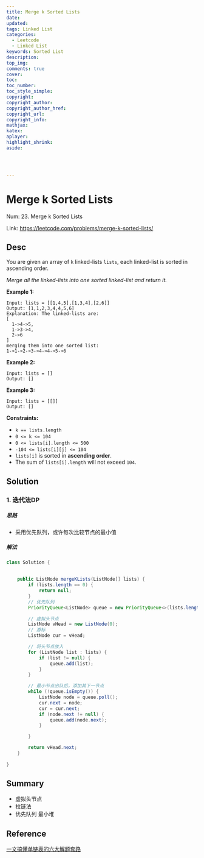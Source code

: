 ```yaml
---
title: Merge k Sorted Lists
date: 
updated:
tags: Linked List
categories: 
  - Leetcode
  - Linked List
keywords: Sorted List
description:
top_img:
comments: true
cover:
toc:
toc_number:
toc_style_simple:
copyright:
copyright_author:
copyright_author_href:
copyright_url:
copyright_info:
mathjax:
katex:
aplayer:
highlight_shrink:
aside:




---
```


# Merge k Sorted Lists

Num: 23. Merge k Sorted Lists

Link: https://leetcode.com/problems/merge-k-sorted-lists/



## Desc

You are given an array of `k` linked-lists `lists`, each linked-list is sorted in ascending order.

*Merge all the linked-lists into one sorted linked-list and return it.*

 

**Example 1:**

```
Input: lists = [[1,4,5],[1,3,4],[2,6]]
Output: [1,1,2,3,4,4,5,6]
Explanation: The linked-lists are:
[
  1->4->5,
  1->3->4,
  2->6
]
merging them into one sorted list:
1->1->2->3->4->4->5->6
```

**Example 2:**

```
Input: lists = []
Output: []
```

**Example 3:**

```
Input: lists = [[]]
Output: []
```

 

**Constraints:**

- `k == lists.length`
- `0 <= k <= 104`
- `0 <= lists[i].length <= 500`
- `-104 <= lists[i][j] <= 104`
- `lists[i]` is sorted in **ascending order**.
- The sum of `lists[i].length` will not exceed `104`.

## Solution

### 1. 迭代法DP

##### 思路

- 采用优先队列，或许每次比较节点的最小值



##### 解法 

```java
class Solution {
  
  
    public ListNode mergeKLists(ListNode[] lists) {
        if (lists.length == 0) {
            return null;
        }
        // 优先队列
        PriorityQueue<ListNode> queue = new PriorityQueue<>(lists.length, Comparator.comparingInt(value -> value.val));

        // 虚拟头节点
        ListNode vHead = new ListNode(0);
        // 游标
        ListNode cur = vHead;

        // 将头节点放入
        for (ListNode list : lists) {
            if (list != null) {
                queue.add(list);
            }
        }

        // 最小节点出队后，添加其下一节点
        while (!queue.isEmpty()) {
            ListNode node = queue.poll();
            cur.next = node;
            cur = cur.next;
            if (node.next != null) {
                queue.add(node.next);
            }

        }

        return vHead.next;
    }
  
}
```

   

## Summary

- 虚拟头节点
- 拉链法
- 优先队列 最小堆





## Reference

[一文搞懂单链表的六大解题套路](https://labuladong.github.io/algo/2/17/16/)


